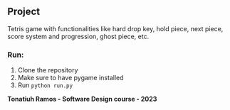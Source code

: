 ## Project
Tetris game with functionalities like hard drop key, hold piece, next piece, score system and progression, ghost piece, etc.
### Run:
1. Clone the repository
2. Make sure to have pygame installed
3. Run `python run.py`

**Tonatiuh Ramos - Software Design course - 2023**
